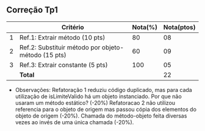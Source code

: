 Correção Tp1
--

|   |Critério                                             |Nota(%) |Nota(ptos)|
|---|-----------------------------------------------------|--------|----------|  
| 1 |Ref.1: Extrair método (10 pts)                       |   80   |    08    |  
| 2 |Ref.2: Substituir método por objeto-método (15 pts)  |   60   |    09    |  
| 3 |Ref.3: Extrair constante (5 pts)                     |  100   |    05    |  
|   |**Total**                                            |        |    22    |  

* Observações:
  Refatoração 1 reduziu código duplicado, mas para cada utilização de
isLimiteValido há um objeto instanciado. Por que não usaram um método estático?
(-20%)
  Refatoracao 2 não utilizou referencia para o objeto de origem mas passou cópia
dos elementos do objeto de origem (-20%). Chamada do método-objeto feita
diversas vezes ao invés de uma única chamada (-20%).
